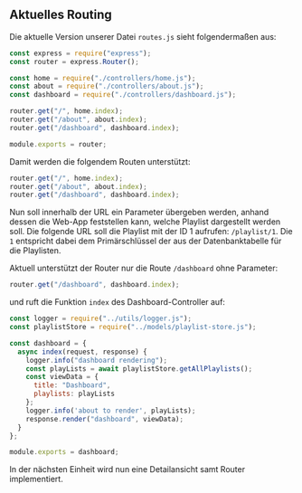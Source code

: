 ## Aktuelles Routing

Die aktuelle Version unserer Datei `routes.js` sieht folgendermaßen aus:
~~~ js
const express = require("express"); 
const router = express.Router(); 

const home = require("./controllers/home.js"); 
const about = require("./controllers/about.js"); 
const dashboard = require("./controllers/dashboard.js"); 

router.get("/", home.index); 
router.get("/about", about.index); 
router.get("/dashboard", dashboard.index); 

module.exports = router; 
~~~

Damit werden die folgendem Routen unterstützt: 
~~~ js
router.get("/", home.index);
router.get("/about", about.index);
router.get("/dashboard", dashboard.index);
~~~

Nun soll innerhalb der URL ein Parameter übergeben werden, anhand dessen die Web-App feststellen kann, welche Playlist dargestellt werden soll. Die folgende URL soll die Playlist mit der ID 1 aufrufen:
`/playlist/1`. Die `1` entspricht dabei dem Primärschlüssel der aus der Datenbanktabelle für die Playlisten.

Aktuell unterstützt der Router nur die Route `/dashboard` ohne Parameter: 

~~~ js
router.get("/dashboard", dashboard.index);
~~~

und ruft die Funktion `index` des Dashboard-Controller auf: 

~~~ js
const logger = require("../utils/logger.js"); 
const playlistStore = require("../models/playlist-store.js"); 

const dashboard = { 
  async index(request, response) { 
    logger.info("dashboard rendering"); 
    const playLists = await playlistStore.getAllPlaylists(); 
    const viewData = { 
      title: "Dashboard", 
      playlists: playLists 
    }; 
    logger.info('about to render', playLists); 
    response.render("dashboard", viewData); 
  } 
}; 

module.exports = dashboard; 
~~~

In der nächsten Einheit wird nun eine Detailansicht samt Router implementiert.